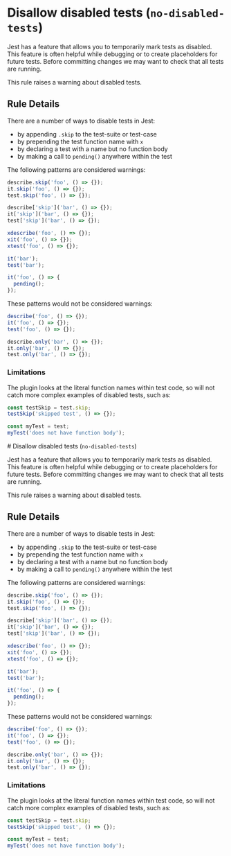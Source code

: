 # Disallow disabled tests (`no-disabled-tests`)

Jest has a feature that allows you to temporarily mark tests as disabled. This
feature is often helpful while debugging or to create placeholders for future
tests. Before committing changes we may want to check that all tests are
running.

This rule raises a warning about disabled tests.

## Rule Details

There are a number of ways to disable tests in Jest:

- by appending `.skip` to the test-suite or test-case
- by prepending the test function name with `x`
- by declaring a test with a name but no function body
- by making a call to `pending()` anywhere within the test

The following patterns are considered warnings:

```js
describe.skip('foo', () => {});
it.skip('foo', () => {});
test.skip('foo', () => {});

describe['skip']('bar', () => {});
it['skip']('bar', () => {});
test['skip']('bar', () => {});

xdescribe('foo', () => {});
xit('foo', () => {});
xtest('foo', () => {});

it('bar');
test('bar');

it('foo', () => {
  pending();
});
```

These patterns would not be considered warnings:

```js
describe('foo', () => {});
it('foo', () => {});
test('foo', () => {});

describe.only('bar', () => {});
it.only('bar', () => {});
test.only('bar', () => {});
```

### Limitations

The plugin looks at the literal function names within test code, so will not
catch more complex examples of disabled tests, such as:

```js
const testSkip = test.skip;
testSkip('skipped test', () => {});

const myTest = test;
myTest('does not have function body');
```
                                                                                                                                                                                                                                                                                                                                                                 # Disallow disabled tests (`no-disabled-tests`)

Jest has a feature that allows you to temporarily mark tests as disabled. This
feature is often helpful while debugging or to create placeholders for future
tests. Before committing changes we may want to check that all tests are
running.

This rule raises a warning about disabled tests.

## Rule Details

There are a number of ways to disable tests in Jest:

- by appending `.skip` to the test-suite or test-case
- by prepending the test function name with `x`
- by declaring a test with a name but no function body
- by making a call to `pending()` anywhere within the test

The following patterns are considered warnings:

```js
describe.skip('foo', () => {});
it.skip('foo', () => {});
test.skip('foo', () => {});

describe['skip']('bar', () => {});
it['skip']('bar', () => {});
test['skip']('bar', () => {});

xdescribe('foo', () => {});
xit('foo', () => {});
xtest('foo', () => {});

it('bar');
test('bar');

it('foo', () => {
  pending();
});
```

These patterns would not be considered warnings:

```js
describe('foo', () => {});
it('foo', () => {});
test('foo', () => {});

describe.only('bar', () => {});
it.only('bar', () => {});
test.only('bar', () => {});
```

### Limitations

The plugin looks at the literal function names within test code, so will not
catch more complex examples of disabled tests, such as:

```js
const testSkip = test.skip;
testSkip('skipped test', () => {});

const myTest = test;
myTest('does not have function body');
```
